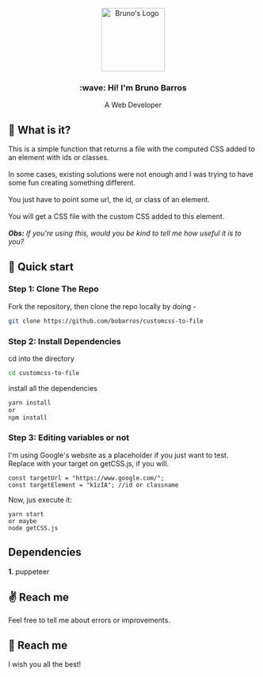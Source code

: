 <p align="center">
  <a href="https://brunobarros.dev">
    <img alt="Bruno's Logo" src="https://brunobarros.dev/img/favicon.png" width="128" />
  </a>
</p> 
<h3 align="center">:wave: Hi! I'm Bruno Barros</h2>
<p align="center">A Web Developer</p>

## :thinking: What is it?

This is a simple function that returns a file with the computed CSS added to an element with ids or classes. \
\
In some cases, existing solutions were not enough and I was trying to have some fun creating something different. \
\
You just have to point some url, the id, or class of an element. \
\
You will get a CSS file with the custom CSS added to this element. \
\
***Obs:*** *If you're using this, would you be kind to tell me how useful it is to you?*

## :rocket: Quick start

### Step 1: Clone The Repo

Fork the repository, then clone the repo locally by doing -

```bash
git clone https://github.com/bobarros/customcss-to-file
```

### Step 2: Install Dependencies

cd into the directory

```bash
cd customcss-to-file
```

install all the dependencies
```bash
yarn install
or
npm install
```

### Step 3: Editing variables or not

I'm using Google's website as a placeholder if you just want to test. \
Replace with your target on getCSS.js, if you will.
```
const targetUrl = "https://www.google.com/";
const targetElement = "k1zIA"; //id or classname
```

Now, jus execute it:

```
yarn start
or maybe
node getCSS.js
```

## Dependencies

**1.** puppeteer

## :v: Reach me

Feel free to tell me about errors or improvements.

## :hugs: Reach me

I wish you all the best!